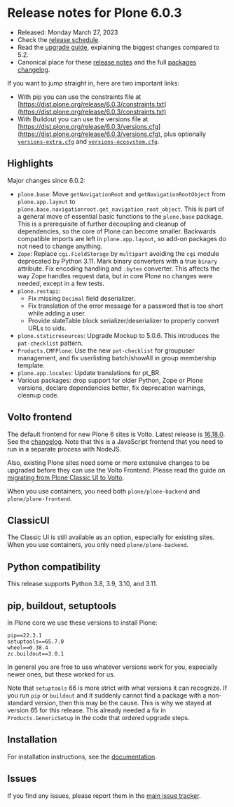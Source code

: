 # Release notes for Plone 6.0.3

* Released: Monday March 27, 2023
* Check the [release schedule](https://plone.org/download/release-schedule).
* Read the [upgrade guide](https://6.docs.plone.org/upgrade/index.html), explaining the biggest changes compared to 5.2.
* Canonical place for these [release notes](https://dist.plone.org/release/6.0.3/RELEASE-NOTES.md) and the full [packages changelog](https://dist.plone.org/release/6.0.3/changelog.txt).

If you want to jump straight in, here are two important links:

* With pip you can use the constraints file at [https://dist.plone.org/release/6.0.3/constraints.txt](https://dist.plone.org/release/6.0.3/constraints.txt)
* With Buildout you can use the versions file at [https://dist.plone.org/release/6.0.3/versions.cfg](https://dist.plone.org/release/6.0.3/versions.cfg), plus optionally [`versions-extra.cfg`](https://dist.plone.org/release/6.0.3/versions-extra.cfg) and [`versions-ecosystem.cfg`](https://dist.plone.org/release/6.0.3/versions-ecosystem.cfg).


## Highlights

Major changes since 6.0.2:

* `plone.base`: Move `getNavigationRoot` and `getNavigationRootObject` from `plone.app.layout` to `plone.base.navigationroot.get_navigation_root_object`.
  This is part of a general move of essential basic functions to the `plone.base` package.
  This is a prerequisite of further decoupling and cleanup of dependencies, so the core of Plone can become smaller.
  Backwards compatible imports are left in `plone.app.layout`, so add-on packages do not need to change anything.
* `Zope`: Replace `cgi.FieldStorage` by `multipart` avoiding the `cgi` module deprecated by Python 3.11.
  Mark binary converters with a true ``binary`` attribute.
  Fix encoding handling and ``:bytes`` converter.
  This affects the way Zope handles request data, but in core Plone no changes were needed, except in a few tests.
* `plone.restapi`:
  * Fix missing `Decimal` field deserializer.
  * Fix translation of the error message for a password that is too short while adding a user.
  * Provide slateTable block serializer/deserializer to properly convert URLs to uids.
* `plone.staticresources`: Upgrade Mockup to 5.0.6.  This introduces the `pat-checklist` pattern.
* `Products.CMFPlone`: Use the new ``pat-checklist`` for groupuser management, and fix userlisting batch/showAll in group membership template.
* `plone.app.locales`: Update translations for pt_BR.
* Various packages: drop support for older Python, Zope or Plone versions, declare dependencies better, fix deprecation warnings, cleanup code.


## Volto frontend

The default frontend for new Plone 6 sites is Volto. Latest release is [16.18.0](https://www.npmjs.com/package/@plone/volto/v/16.18.0).  See the [changelog](https://github.com/plone/volto/blob/16.18.0/CHANGELOG.md).
Note that this is a JavaScript frontend that you need to run in a separate process with NodeJS.

Also, existing Plone sites need some or more extensive changes to be upgraded before they can use the Volto Frontend. Please read the guide on [migrating from Plone Classic UI to Volto](https://6.docs.plone.org/backend/upgrading/version-specific-migration/migrate-to-volto.html).

When you use containers, you need both `plone/plone-backend` and `plone/plone-frontend`.


## ClassicUI

The Classic UI is still available as an option, especially for existing sites.
When you use containers, you only need `plone/plone-backend`.


## Python compatibility

This release supports Python 3.8, 3.9, 3.10, and 3.11.


## pip, buildout, setuptools

In Plone core we use these versions to install Plone:

```
pip==22.3.1
setuptools==65.7.0
wheel==0.38.4
zc.buildout==3.0.1
```

In general you are free to use whatever versions work for you, especially newer ones, but these worked for us.

Note that `setuptools` 66 is more strict with what versions it can recognize.  If you run `pip` or `buildout` and it suddenly cannot find a package with a non-standard version, then this may be the cause.  This is why we stayed at version 65 for this release.
This already needed a fix in `Products.GenericSetup` in the code that ordered upgrade steps.


## Installation

For installation instructions, see the [documentation](https://6.docs.plone.org/install/index.html).


## Issues

If you find any issues, please report them in the [main issue tracker](https://github.com/plone/Products.CMFPlone/issues).
